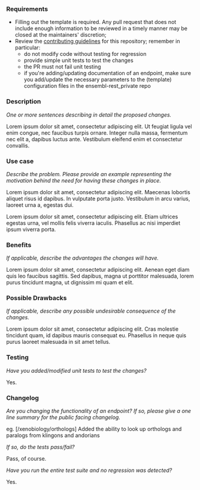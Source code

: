 ### Requirements

- Filling out the template is required. Any pull request that does not include enough information to be reviewed in a timely manner may be closed at the maintainers' discretion;
- Review the [contributing guidelines](https://github.com/Ensembl/ensembl/blob/release/90/CONTRIBUTING.md#why-could-my-pull-request-be-rejected) for this repository; remember in particular:
    - do not modify code without testing for regression
    - provide simple unit tests to test the changes
    - the PR must not fail unit testing
    - if you're adding/updating documentation of an endpoint, make sure you add/update the necessary parameters to the (template) configuration files in the ensembl-rest_private repo

### Description

_One or more sentences describing in detail the proposed changes._

Lorem ipsum dolor sit amet, consectetur adipiscing elit. Ut feugiat ligula vel enim congue, nec faucibus turpis ornare. Integer nulla massa, fermentum nec elit a, dapibus luctus ante. Vestibulum eleifend enim et consectetur convallis.

### Use case

_Describe the problem. Please provide an example representing the motivation behind the need for having these changes in place._

Lorem ipsum dolor sit amet, consectetur adipiscing elit. Maecenas lobortis aliquet risus id dapibus. In vulputate porta justo. Vestibulum in arcu varius, laoreet urna a, egestas dui.

Lorem ipsum dolor sit amet, consectetur adipiscing elit. Etiam ultrices egestas urna, vel mollis felis viverra iaculis. Phasellus ac nisi imperdiet ipsum viverra porta.

### Benefits

_If applicable, describe the advantages the changes will have._

Lorem ipsum dolor sit amet, consectetur adipiscing elit. Aenean eget diam quis leo faucibus sagittis. Sed dapibus, magna ut porttitor malesuada, lorem purus tincidunt magna, ut dignissim mi quam et elit.

### Possible Drawbacks

_If applicable, describe any possible undesirable consequence of the changes._

Lorem ipsum dolor sit amet, consectetur adipiscing elit. Cras molestie tincidunt quam, id dapibus mauris consequat eu. Phasellus in neque quis purus laoreet malesuada in sit amet tellus.

### Testing

_Have you added/modified unit tests to test the changes?_

Yes.

### Changelog

_Are you changing the functionality of an endpoint? If so, please give a one line summary for the public facing changelog._

eg. [/xenobiology/orthologs] Added the ability to look up orthologs and paralogs from klingons and andorians

_If so, do the tests pass/fail?_

Pass, of course.

_Have you run the entire test suite and no regression was detected?_

Yes.

